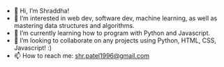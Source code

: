 - 👋 Hi, I’m Shraddha!
- 👀 I’m interested in web dev, software dev, machine learning, as well as mastering data structures and algorithms.
- 🌱 I’m currently learning how to program with Python and Javascript.
- 💞️ I’m looking to collaborate on any projects using Python, HTML, CSS, Javascript! :)
- 📫 How to reach me: shr.patel1996@gmail.com



<!---
spatel510/spatel510 is a ✨ special ✨ repository because its `README.md` (this file) appears on your GitHub profile.
You can click the Preview link to take a look at your changes.
--->
